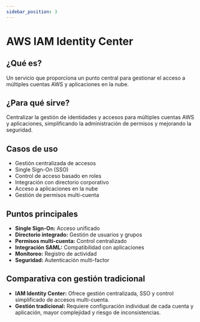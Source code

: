 ```yaml
---
sidebar_position: 3
---
```


# AWS IAM Identity Center

## ¿Qué es?
Un servicio que proporciona un punto central para gestionar el acceso a múltiples cuentas AWS y aplicaciones en la nube.

## ¿Para qué sirve?
Centralizar la gestión de identidades y accesos para múltiples cuentas AWS y aplicaciones, simplificando la administración de permisos y mejorando la seguridad.

## Casos de uso
- Gestión centralizada de accesos
- Single Sign-On (SSO)
- Control de acceso basado en roles
- Integración con directorio corporativo
- Acceso a aplicaciones en la nube
- Gestión de permisos multi-cuenta

## Puntos principales
- **Single Sign-On:** Acceso unificado
- **Directorio integrado:** Gestión de usuarios y grupos
- **Permisos multi-cuenta:** Control centralizado
- **Integración SAML:** Compatibilidad con aplicaciones
- **Monitoreo:** Registro de actividad
- **Seguridad:** Autenticación multi-factor

## Comparativa con gestión tradicional
- **IAM Identity Center:** Ofrece gestión centralizada, SSO y control simplificado de accesos multi-cuenta.
- **Gestión tradicional:** Requiere configuración individual de cada cuenta y aplicación, mayor complejidad y riesgo de inconsistencias. 